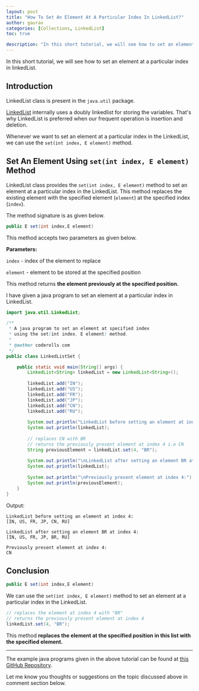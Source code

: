 ```yaml
---
layout: post
title: "How To Set An Element At A Particular Index In LinkedList?"
author: gaurav
categories: [Collections, LinkedList]
toc: true

description: "In this short tutorial, we will see how to set an element at a particular index in linkedList."
---
```


In this short tutorial, we will see how to set an element at a particular index in linkedList.

## Introduction

LinkedList class is present in the `java.util` package.

[LinkedList](https:/coderolls.com/linkedlist-in-java/) internally uses a doubly linkedlist for storing the variables. That's why LinkedList is preferred when our frequent operation is insertion and deletion.

Whenever we want to set an element at a particular index in the LinkedList, we can use the `set(int index, E element)` method.

## Set An Element Using `set(int index, E element)` Method

LinkedList class provides the `set(int index, E element)` method to set an element at a particular index in the LinkedList. This method replaces the existing element with the specified element (`element`) at the specified index (`index`).

The method signature is as given below.

```java
public E set(int index,E element)
```

This method accepts two parameters as given below.

**Parameters:**

`index` - index of the element to replace

`element` - element to be stored at the specified position

This method returns **the element previously at the specified position.**

I have given a java program to set an element at a particular index in LinkedList.

```java
import java.util.LinkedList;

/**
 * A java program to set an element at specified index
 * using the set(int index, E element) method.
 * 
 * @author coderolls.com
 */
public class LinkedListSet {

	public static void main(String[] args) {
		LinkedList<String> linkedList = new LinkedList<String>();
		
		linkedList.add("IN");
		linkedList.add("US");
		linkedList.add("FR");
		linkedList.add("JP");
		linkedList.add("CN");
		linkedList.add("RU");
		
		System.out.println("LinkedList before setting an element at index 4:");
		System.out.println(linkedList);
		
		// replaces CN with BR 
		// returns the previously present element at index 4 i.e CN
		String previousElement = linkedList.set(4, "BR");
		
		System.out.println("\nLinkedList after setting an element BR at index 4:");
		System.out.println(linkedList);
		
		System.out.println("\nPreviously present element at index 4:");
		System.out.println(previousElement);
	}
}
```

Output:

```
LinkedList before setting an element at index 4:
[IN, US, FR, JP, CN, RU]

LinkedList after setting an element BR at index 4:
[IN, US, FR, JP, BR, RU]

Previously present element at index 4:
CN
```

## Conclusion

```java
public E set(int index,E element)
```

We can use the `set(int index, E element)` method to set an element at a particular index in the LinkedList.

```java
// replaces the element at index 4 with "BR"
// returns the previously present element at index 4
linkedList.set(4, "BR");
```

This method **replaces the element at the specified position in this list with the specified element.**

---

The example java programs given in the above tutorial can be found at [this GitHub Repository](https://github.com/coderolls/blogpost-coding-examples/tree/main/collections/LinkedList/set-element-at-an-index-in-linkedlist).

Let me know you thoughts or suggestions on the topic discussed above in comment section below.